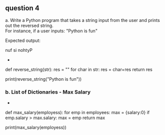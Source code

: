 ## question 4


a. Write a Python program that takes a string input from the user and prints out the reversed string.  
For instance, if a user inputs: "Python is fun"

Expected output:

nuf si nohtyP

*


def reverse_string(str): 
    res = ""
    for char in str:
        res = char+res
    return res

print(reverse_string("Python is fun"))



### b. List of Dictionaries - Max Salary
*

def max_salary(employess):
for emp in employees: 
    max = {salary:0}
    if emp.salary > max.salary: 
        max = emp
return max


print(max_salary(employess))

